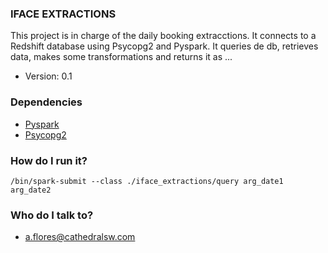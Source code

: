 ### IFACE EXTRACTIONS ###

This project is in charge of the daily booking extracctions. 
It connects to a Redshift database using Psycopg2 and Pyspark. It queries de db, retrieves data, makes some transformations and returns it as ...

* Version: 0.1

### Dependencies ###

* [Pyspark](https://spark.apache.org/)
* [Psycopg2](https://pypi.python.org/pypi/psycopg2)

### How do I run it? ###

```shell
/bin/spark-submit --class ./iface_extractions/query arg_date1 arg_date2
```

### Who do I talk to? ###

* a.flores@cathedralsw.com